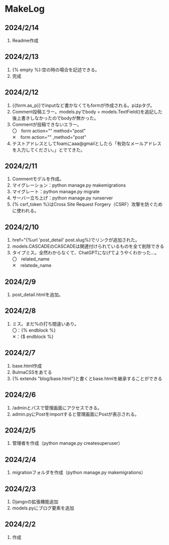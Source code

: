 # MakeLog

## 2024/2/14

1.  Readme作成

## 2024/2/13

1.  {% empty %}:空の時の場合を記述できる。
2.  完成

## 2024/2/12

1.  {{form.as_p}}でinputなど書かなくてもformが作成される。pはpタグ。
2.  Comment投稿エラー。models.pyでbody = models.TextField()を追記した後上書きしなかったのでbodyが無かった。
3.  Commentが投稿できないエラー。  
    〇　form action="" method="post"  
    ✕　form action="" ,method="post"
4.  テストアドレスとしてfoamにaaa@gmailとしたら「有効なメールアドレスを入力してください。」とでてきた。

## 2024/2/11

1.  Commentモデルを作成。
2.  マイグレーション：python manage.py makemigrations
3.  マイグレート：python manage.py migrate
4.  サーバー立ち上げ：python manage.py runserver
5.  {% csrf_token %}はCross Site Request Forgery（CSRF）攻撃を防ぐために使われる。

## 2024/2/10

1.  href="{%url 'post_detail' post.slug%}でリンクが追加された。
2.  models.CASCADEのCASCADEは関連付けられているものを全て削除できる
3.  タイプミス。全然わからなくて、ChatGPTになげてようやくわかった…。  
    〇　related_name  
    ✕　relatede_name

## 2024/2/9

1. post_detail.htmlを追加。

## 2024/2/8

1. ミス。まだ%の打ち間違いあり。  
   〇：{% endblock %}  
   ✕：{$ endblock %}

## 2024/2/7

1. base.html作成
2. BulmaCSSをあてる
3. {% extends "blog/base.html"}と書くとbase.htmlを継承することができる

## 2024/2/6

1. /adminとパスで管理画面にアクセスできる。
2. admin.pyにPostをimportすると管理画面にPostが表示される。

## 2024/2/5

1. 管理者を作成（python manage.py createsuperuser）

## 2024/2/4

1. migrationフォルダを作成（python manage.py makemigrations）

## 2024/2/3

1. Djangoの拡張機能追加
2. models.pyにブログ要素を追加

## 2024/2/2

1. 作成
